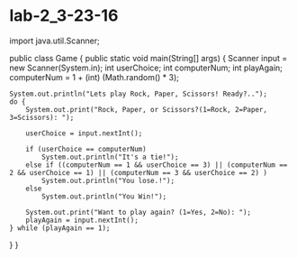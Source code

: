# lab-2_3-23-16
import java.util.Scanner;

public class Game { 
	public static void main(String[] args) { 
		Scanner input = new Scanner(System.in); 
		int userChoice; 
		int computerNum; 
		int playAgain; 
		computerNum = 1 + (int) (Math.random() * 3);

    System.out.println("Lets play Rock, Paper, Scissors! Ready?..");
    do {
        System.out.print("Rock, Paper, or Scissors?(1=Rock, 2=Paper, 3=Scissors): ");

        userChoice = input.nextInt();

        if (userChoice == computerNum)
        	System.out.println("It's a tie!");
        else if ((computerNum == 1 && userChoice == 3) || (computerNum == 2 && userChoice == 1) || (computerNum == 3 && userChoice == 2) )
            System.out.println("You lose.!");
        else
        	System.out.println("You Win!");

        System.out.print("Want to play again? (1=Yes, 2=No): ");
        playAgain = input.nextInt();
    } while (playAgain == 1);
}
}

